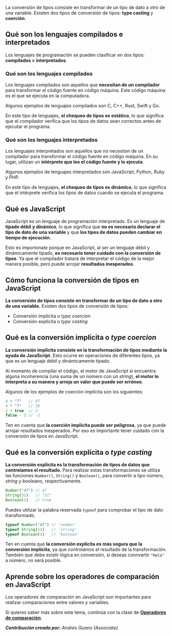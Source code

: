 La conversión de tipos consiste en transformar de un tipo de dato a otro de una variable. Existen dos tipos de conversión de tipos: **type casting** y **coerción**.

## Qué son los lenguajes compilados e interpretados

Los lenguajes de programación se pueden clasificar en dos tipos: **compilados** e **interpretados**.

### Qué son los lenguajes compilados
Los lenguajes compilados son aquellos que **necesitan de un compilador** para transformar el código fuente en código máquina. Este código máquina es el que se ejecuta en la computadora.

Algunos ejemplos de lenguajes compilados son C, C++, Rust, Swift y Go.

En este tipo de lenguajes, **el chequeo de tipos es estático**, lo que significa que el compilador verifica que los tipos de datos sean correctos antes de ejecutar el programa.

### Qué son los lenguajes interpretados
Los lenguajes interpretados son aquellos que no necesitan de un compilador para transformar el código fuente en código máquina. En su lugar, utilizan un **intérprete que lee el código fuente y lo ejecuta**.

Algunos ejemplos de lenguajes interpretados son JavaScript, Python, Ruby y PHP.

En este tipo de lenguajes, **el chequeo de tipos es dinámico**, lo que significa que el intérprete verifica los tipos de datos cuando se ejecuta el programa.

## Qué es JavaScript

JavaScript es un lenguaje de programación interpretado. Es un lenguaje de **tipado débil y dinámico**, lo que significa que **no es necesario declarar el tipo de dato de una variable** y que **los tipos de datos pueden cambiar en tiempo de ejecución**.

Esto es importonate porque en JavaScript, al ser un lenguaje débil y dinámicamente tipado, **es necesario tener cuidado con la conversión de tipos**. Ya que el compilador tratará de interpretar el código de la mejor manera posible, pero puede arrojar **resultados inesperados**.

## Cómo funciona la conversión de tipos en JavaScript

**La conversión de tipos consiste en transformar de un tipo de dato a otro de una variable.** Existen dos tipos de conversión de tipos: 

* Conversión implícita o *type coercion*
* Conversión explícita o *type casting* 

## Qué es la conversión implícita o *type coercion*

**La conversión implícita consiste en la transformación de tipos mediante la ayuda de JavaScript.** Esto ocurre en operaciones de diferentes tipos, ya que es un lenguaje débil y dinámicamente tipado.

Al momento de compilar el código, el motor de JavaScript si encuentra alguna incoherencia (una suma de un número con un *string*), **el motor lo interpreta a su manera y arroja un valor que puede ser erróneo**. 

Algunos de los ejemplos de coerción implícita son los siguientes:

```js
4 + "7"   // 47
4 * "7"   // 28
2 + true  // 3
false - 3 // -3
```

Ten en cuenta que **la coerción implícita puede ser peligrosa**, ya que puede arrojar resultados inesperados. Por eso es importante tener cuidado con la conversión de tipos en JavaScript.

## Qué es la conversión explícita o *type casting*

**La conversión explícita es la transformación de tipos de datos que controlamos el resultado.** Para realizar estas transformaciones se utiliza las funciones `Number()`, `String()` y `Boolean()`, para convertir a tipo número, *string* y booleano, respectivamente.

```js
Number("47") // 47
String(51)   // "51"
Boolean(1)   // true
```

Puedes utilizar la palabra reservada `typeof` para comprobar el tipo de dato transformado.

```js
typeof Number("47") // 'number'
typeof String(51)   // 'string'
typeof Boolean(1)   // 'boolean'
```

Ten en cuenta que **la conversión explícita es más segura que la conversión implícita**, ya que controlamos el resultado de la transformación. También que debe existir lógica en conversión, si deseas connvertir `"Hola"` a número, no será posible.


## Aprende sobre los operadores de comparación en JavaScript

Los operadores de comparación en JavaScript son importantes para realizar comparaciones entre valores y variables.

Si quieres saber más sobre este tema, continúa con la clase de **[Operadores de comparación](https://platzi.com/clases/10266-javascript/70339-operadores-de-comparacion/)**.

***Contribución creada por:** Andrés Guano (Associate).*
